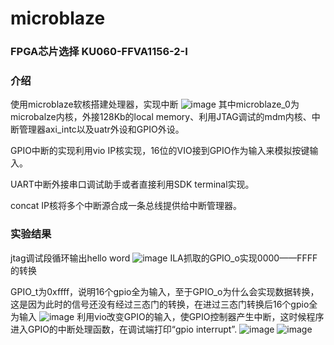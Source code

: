 # microblaze
### FPGA芯片选择 KU060-FFVA1156-2-I
### 介绍

使用microblaze软核搭建处理器，实现中断
![image](https://user-images.githubusercontent.com/109273341/184079504-895b2743-2305-44b2-8aae-f9891a4ea644.png)
其中microblaze_0为microbalze内核，外接128Kb的local memory、利用JTAG调试的mdm内核、中断管理器axi_intc以及uatr外设和GPIO外设。

GPIO中断的实现利用vio IP核实现，16位的VIO接到GPIO作为输入来模拟按键输入。

UART中断外接串口调试助手或者直接利用SDK terminal实现。

concat IP核将多个中断源合成一条总线提供给中断管理器。

### 实验结果

jtag调试段循环输出hello word
![image](https://user-images.githubusercontent.com/109273341/184083396-5228a015-8fe9-44bb-9b43-197054862c6b.png)
ILA抓取的GPIO_o实现0000——FFFF的转换

GPIO_t为0xffff，说明16个gpio全为输入，至于GPIO_o为什么会实现数据转换，这是因为此时的信号还没有经过三态门的转换，在进过三态门转换后16个gpio全为输入
![image](https://user-images.githubusercontent.com/109273341/184083548-76f0a3b2-e396-4c98-960f-21b74a7e2aee.png)
利用vio改变GPIO的输入，使GPIO控制器产生中断，这时候程序进入GPIO的中断处理函数，在调试端打印“gpio interrupt”.
![image](https://user-images.githubusercontent.com/109273341/184084460-8cc0dec5-a24d-43ad-a106-b8e6aa112576.png)
![image](https://user-images.githubusercontent.com/109273341/184084439-1940ccbb-bc63-430a-b405-ff5c75011324.png)
